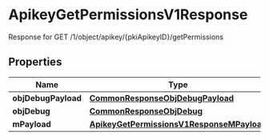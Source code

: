 

# ApikeyGetPermissionsV1Response

Response for GET /1/object/apikey/{pkiApikeyID}/getPermissions

## Properties

| Name | Type | Description | Notes |
|------------ | ------------- | ------------- | -------------|
|**objDebugPayload** | [**CommonResponseObjDebugPayload**](CommonResponseObjDebugPayload.md) |  |  |
|**objDebug** | [**CommonResponseObjDebug**](CommonResponseObjDebug.md) |  |  [optional] |
|**mPayload** | [**ApikeyGetPermissionsV1ResponseMPayload**](ApikeyGetPermissionsV1ResponseMPayload.md) |  |  |



